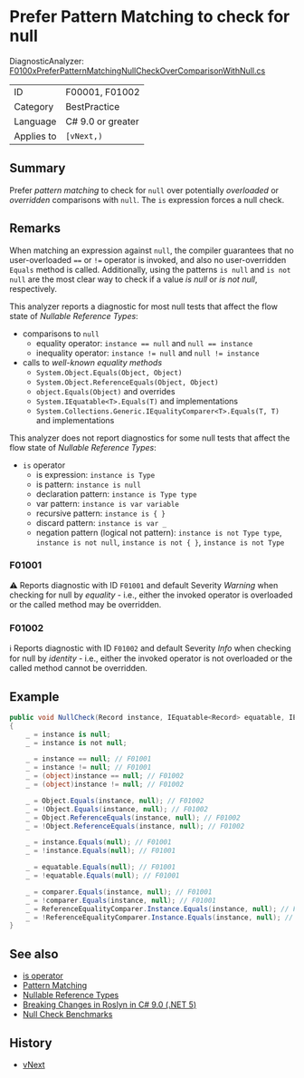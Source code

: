 # Prefer Pattern Matching to check for null

DiagnosticAnalyzer: [F0100xPreferPatternMatchingNullCheckOverComparisonWithNull.cs](../../source/production/F0.Analyzers/CodeAnalysis/Diagnostics/F0100xPreferPatternMatchingNullCheckOverComparisonWithNull.cs)

|            |                   |
|------------|-------------------|
| ID         | F00001, F01002    |
| Category   | BestPractice      |
| Language   | C# 9.0 or greater |
| Applies to | `[vNext,)`        |

## Summary

Prefer _pattern matching_ to check for `null` over potentially _overloaded_ or _overridden_ comparisons with `null`.
The `is` expression forces a null check.

## Remarks

When matching an expression against `null`, the compiler guarantees that no user-overloaded `==` or `!=` operator is invoked, and also no user-overridden `Equals` method is called.
Additionally, using the patterns `is null` and `is not null` are the most clear way to check if a value _is null_ or _is not null_, respectively.

This analyzer reports a diagnostic for most null tests that affect the flow state of _Nullable Reference Types_:
- comparisons to `null`
  - equality operator: `instance == null` and `null == instance`
  - inequality operator: `instance != null` and `null != instance`
- calls to _well-known equality methods_
  - `System.Object.Equals(Object, Object)`
  - `System.Object.ReferenceEquals(Object, Object)`
  - `object.Equals(Object)` and overrides
  - `System.IEquatable<T>.Equals(T)` and implementations
  - `System.Collections.Generic.IEqualityComparer<T>.Equals(T, T)` and implementations

This analyzer does not report diagnostics for some null tests that affect the flow state of _Nullable Reference Types_:
- `is` operator
  - is expression: `instance is Type`
  - is pattern: `instance is null`
  - declaration pattern: `instance is Type type`
  - var pattern: `instance is var variable`
  - recursive pattern: `instance is { }`
  - discard pattern: `instance is var _`
  - negation pattern (logical not pattern): `instance is not Type type`, `instance is not null`, `instance is not { }`, `instance is not Type`

### F01001

:warning:
Reports diagnostic with ID `F01001` and default Severity _Warning_ when checking for null by _equality_ - i.e., either the invoked operator is overloaded or the called method may be overridden.

### F01002

:information_source:
Reports diagnostic with ID `F01002` and default Severity _Info_ when checking for null by _identity_ - i.e., either the invoked operator is not overloaded or the called method cannot be overridden.

## Example

```cs
public void NullCheck(Record instance, IEquatable<Record> equatable, IEqualityComparer<Record> comparer)
{
    _ = instance is null;
    _ = instance is not null;

    _ = instance == null; // F01001
    _ = instance != null; // F01001
    _ = (object)instance == null; // F01002
    _ = (object)instance != null; // F01002

    _ = Object.Equals(instance, null); // F01002
    _ = !Object.Equals(instance, null); // F01002
    _ = Object.ReferenceEquals(instance, null); // F01002
    _ = !Object.ReferenceEquals(instance, null); // F01002

    _ = instance.Equals(null); // F01001
    _ = !instance.Equals(null); // F01001

    _ = equatable.Equals(null); // F01001
    _ = !equatable.Equals(null); // F01001

    _ = comparer.Equals(instance, null); // F01001
    _ = !comparer.Equals(instance, null); // F01001
    _ = ReferenceEqualityComparer.Instance.Equals(instance, null); // F01002
    _ = !ReferenceEqualityComparer.Instance.Equals(instance, null); // F01002
}
```

## See also

- [is operator](https://docs.microsoft.com/en-us/dotnet/csharp/language-reference/operators/is)
- [Pattern Matching](https://docs.microsoft.com/en-us/dotnet/csharp/language-reference/operators/patterns)
- [Nullable Reference Types](https://github.com/dotnet/roslyn/blob/main/docs/features/nullable-reference-types.md)
- [Breaking Changes in Roslyn in C# 9.0 (.NET 5)](https://github.com/dotnet/roslyn/blob/main/docs/compilers/CSharp/Compiler%20Breaking%20Changes%20-%20DotNet%205.md)
- [Null Check Benchmarks](https://gist.github.com/Flash0ver/5580d7438b2fcb58330082d2a190fa29)

## History

- [vNext](../../CHANGELOG.md#vNext)
